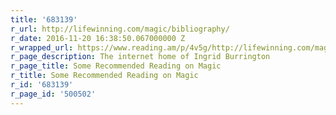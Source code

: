 ```yaml
---
title: '683139'
r_url: http://lifewinning.com/magic/bibliography/
r_date: 2016-11-20 16:38:50.067000000 Z
r_wrapped_url: https://www.reading.am/p/4v5g/http://lifewinning.com/magic/bibliography/
r_page_description: The internet home of Ingrid Burrington
r_page_title: Some Recommended Reading on Magic
r_title: Some Recommended Reading on Magic
r_id: '683139'
r_page_id: '500502'
---
```


